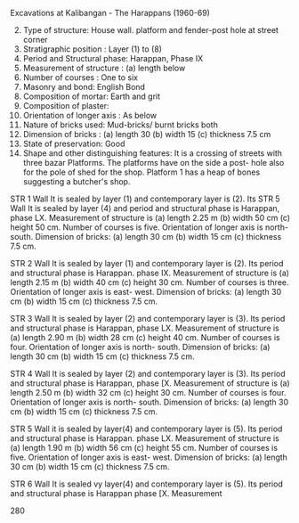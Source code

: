 Excavations at Kalibangan - The Harappans (1960-69)

2. Type of structure: House wall.
platform and fender-post hole at
street corner
3. Stratigraphic position : Layer (1) to
(8)
4. Period and Structural phase:
Harappan, Phase IX
5. Measurement of structure : (a) 
length
below
6. Number of courses : One to six
7. Masonry and bond: English Bond
8. Composition of mortar: Earth and
grit
9. Composition of plaster:
10. Orientation of longer axis : As below
11. Nature of bricks used: Mud-bricks/
burnt bricks both
12. Dimension of bricks : (a) length 30
(b) width 15 (c) thickness 7.5 cm
13. State of preservation: Good
14. Shape and other distinguishing
features: It is a crossing of streets
with three bazar Platforms. The
platforms have on the side a post-
hole also for the pole of shed for
the shop. Platform 1 has a heap
of bones suggesting a butcher's
shop.

STR 1 Wall It is sealed by layer (1) and
contemporary layer is (2). Its STR 5 Wall It is sealed by layer (4) and
period and structural phase is
Harappan, phase LX. Measurement
of structure is (a) length 2.25 m
(b) width 50 cm (c) height 50 cm.
Number of courses is five.
Orientation of longer axis is north-
south. Dimension of bricks: (a)
length 30 cm (b) width 15 cm (c)
thickness 7.5 cm.

STR 2 Wall It is sealed by layer (1) and
contemporary layer is (2). Its period 
and structural phase is Harappan.
phase IX. Measurement of
structure is (a) length 2.15 m (b)
width 40 cm (c) height 30 cm.
Number of courses is three.
Orientation of longer axis is east-
west. Dimension of bricks: (a)
length 30 cm (b) width 15 cm (c)
thickness 7.5 cm.

STR 3 Wall It is sealed by layer (2) and
contemporary layer is (3). Its
period and structural phase is
Harappan, phase LX. Measurement
of structure is (a) length 2.90 m
(b) width 28 cm (c) height 40 cm.
Number of courses is four.
Orientation of longer axis is north-
south. Dimension of bricks: (a)
length 30 cm (b) width 15 cm (c)
thickness 7.5 cm.

STR 4 Wall It is sealed by layer (2) and
contemporary layer is (3). Its
period and structural phase is
Harappan, phase [X. Measurement
of structure is (a) length 2.50 m
(b) width 32 cm (c) height 30 cm.
Number of courses is four.
Orientation of longer axis is north-
south. Dimension of bricks: (a)
length 30 cm (b) width 15 cm (c)
thickness 7.5 cm.

STR 5 Wall it is sealed by layer(4) and
contemporary layer is (5). Its
period and structural phase is
Harappan. phase LX. Measurement
of structure is (a) length 1.90 m
(b) width 56 cm (c) height 55 cm.
Number of courses is five.
Orientation of longer axis is east-
west. Dimension of bricks: (a)
length 30 cm (b) width 15 cm (c)
thickness 7.5 cm.

STR 6 Wall It is sealed vy layer(4) and 
contemporary layer is (5). Its
period and structural phase is
Harappan phase [X. Measurement

280